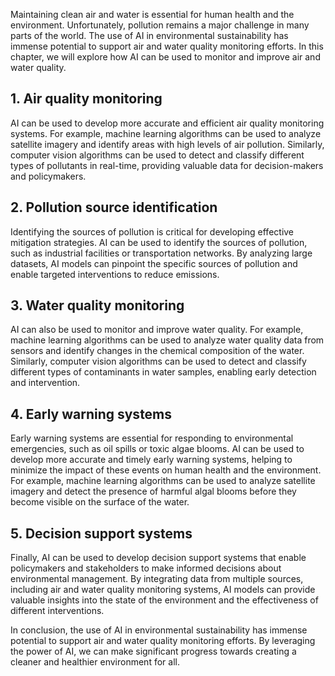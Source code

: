 
Maintaining clean air and water is essential for human health and the environment. Unfortunately, pollution remains a major challenge in many parts of the world. The use of AI in environmental sustainability has immense potential to support air and water quality monitoring efforts. In this chapter, we will explore how AI can be used to monitor and improve air and water quality.

1\. Air quality monitoring
-------------------------

AI can be used to develop more accurate and efficient air quality monitoring systems. For example, machine learning algorithms can be used to analyze satellite imagery and identify areas with high levels of air pollution. Similarly, computer vision algorithms can be used to detect and classify different types of pollutants in real-time, providing valuable data for decision-makers and policymakers.

2\. Pollution source identification
----------------------------------

Identifying the sources of pollution is critical for developing effective mitigation strategies. AI can be used to identify the sources of pollution, such as industrial facilities or transportation networks. By analyzing large datasets, AI models can pinpoint the specific sources of pollution and enable targeted interventions to reduce emissions.

3\. Water quality monitoring
---------------------------

AI can also be used to monitor and improve water quality. For example, machine learning algorithms can be used to analyze water quality data from sensors and identify changes in the chemical composition of the water. Similarly, computer vision algorithms can be used to detect and classify different types of contaminants in water samples, enabling early detection and intervention.

4\. Early warning systems
------------------------

Early warning systems are essential for responding to environmental emergencies, such as oil spills or toxic algae blooms. AI can be used to develop more accurate and timely early warning systems, helping to minimize the impact of these events on human health and the environment. For example, machine learning algorithms can be used to analyze satellite imagery and detect the presence of harmful algal blooms before they become visible on the surface of the water.

5\. Decision support systems
---------------------------

Finally, AI can be used to develop decision support systems that enable policymakers and stakeholders to make informed decisions about environmental management. By integrating data from multiple sources, including air and water quality monitoring systems, AI models can provide valuable insights into the state of the environment and the effectiveness of different interventions.

In conclusion, the use of AI in environmental sustainability has immense potential to support air and water quality monitoring efforts. By leveraging the power of AI, we can make significant progress towards creating a cleaner and healthier environment for all.

